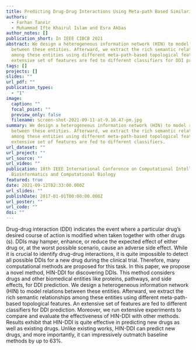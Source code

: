 ```yaml
---
title: Predicting Drug-Drug Interactions Using Meta-path Based Similarities
authors:
  - Farhan Tanvir
  - Muhammad Ifte Khairul Islam and Esra Akbas
author_notes: []
publication_short: In IEEE CIBCB 2021
abstract: We design a heterogeneous information network (HIN) to model relations
  between these entities. Afterward, we extract the rich semantic relationships
  among these entities using different meta-path-based topological features. An
  extensive set of features are fed to different classifiers for DDI prediction.
tags: []
projects: []
slides: ""
url_pdf: ""
publication_types:
  - "1"
image:
  caption: ""
  focal_point: ""
  preview_only: false
  filename: screen-shot-2021-09-11-at-9.10.47-pm.jpg
summary: We design a heterogeneous information network (HIN) to model relations
  between these entities. Afterward, we extract the rich semantic relationships
  among these entities using different meta-path-based topological features. An
  extensive set of features are fed to different classifiers.
url_dataset: ""
url_project: ""
url_source: ""
url_video: ""
publication: 18th IEEE International Conference on Computational Intelligence in
  Bioinformatics and Computational Biology
featured: true
date: 2021-09-12T02:33:00.000Z
url_slides: ""
publishDate: 2017-01-01T00:00:00.000Z
url_poster: ""
url_code: ""
doi: ""
---
```

Drug-drug interaction (DDI) indicates the event where a particular drug’s desired course of action is modified
when taken together with other drugs (s). DDIs may hamper, enhance, or reduce the expected effect of either drug or, at the worst possible scenario, cause an adverse side effect. While it is crucial to identify drug-drug interactions, it is quite impossible to detect all possible DDIs for a new drug during the clinical trial. Therefore, many computational methods are proposed for this task. In this paper, we propose a novel method, HIN-DDI
for discovering DDIs. This method considers drugs and other biomedical entities like proteins, pathways, and side effects, for DDI prediction. We design a heterogeneous information network (HIN) to model relations between these entities. Afterward, we extract the rich semantic relationships among these entities using different meta-path-based topological features. An extensive set of features are fed to different classifiers for DDI prediction. Moreover, we run extensive experiments to compare and evaluate the effectiveness of HIN-DDI with other methods. Results exhibit that HIN-DDI is quite effective in predicting new drugs as well as existing drugs. Unlike existing works, HIN-DDI can predict new drugs, and more importantly, it can impressively outmatch baseline methods by up to 63%.